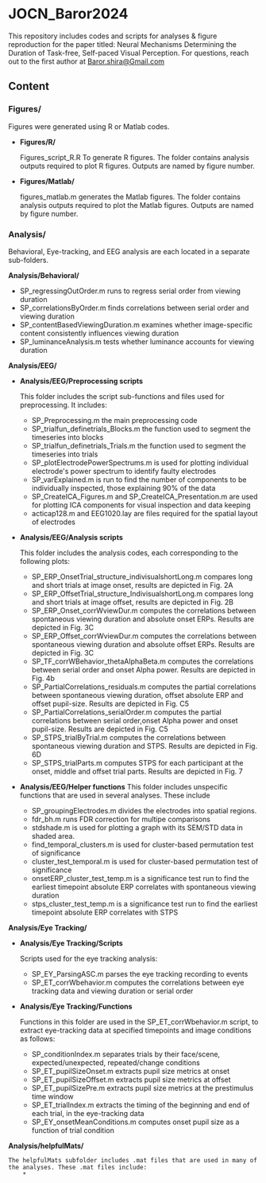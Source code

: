 # JOCN_Baror2024
This repository includes codes and scripts for analyses &amp; figure reproduction for the paper titled: Neural Mechanisms Determining the Duration of Task-free, Self-paced Visual Perception.
For questions, reach out to the first author at Baror.shira@Gmail.com

## Content

### Figures/
  
Figures were generated using R or Matlab codes.
  
- **Figures/R/**
            
	Figures_script_R.R To generate R figures. 
	The folder contains analysis outputs required to plot R figures. 
	Outputs are named by figure number.

- **Figures/Matlab/**
	    
	figures_matlab.m generates the Matlab figures.
	The folder contains analysis outputs required to plot the Matlab figures. 
	Outputs are named by figure number.
     
### Analysis/

Behavioral, Eye-tracking, and EEG analysis are each located in a separate sub-folders.

**Analysis/Behavioral/**

* SP_regressingOutOrder.m runs to regress serial order from viewing duration
* SP_correlationsByOrder.m finds correlations between serial order and viewing duration
* SP_contentBasedViewingDuration.m examines whether image-specific content consistently influences viewing duration
* SP_luminanceAnalysis.m tests whether luminance accounts for viewing duration
  
**Analysis/EEG/**
  
  - **Analysis/EEG/Preprocessing scripts**
    
    This folder includes the script sub-functions and files used for preprocessing. It includes:

	* SP_Preprocessing.m the main preprocessing code
	* SP_trialfun_definetrials_Blocks.m the function used to segment the timeseries into blocks
	* SP_trialfun_definetrials_Trials.m the function used to segment the timeseries into trials
	* SP_plotElectrodePowerSpectrums.m is used for plotting individual electrode's power spectrum to identify faulty electrodes
	* SP_varExplained.m is run to find the number of components to be individually inspected, those explaining 90% of the data 
	* SP_CreateICA_Figures.m and SP_CreateICA_Presentation.m are used for plotting ICA components for visual inspection and data keeping
	* acticap128.m and EEG1020.lay are files required for the spatial layout of electrodes
    	

  - **Analysis/EEG/Analysis scripts**

    This folder includes the analysis codes, each corresponding to the following plots:

	* SP_ERP_OnsetTrial_structure_indivisualshortLong.m compares long and short trials at image onset, results are depicted in Fig. 2A
	* SP_ERP_OffsetTrial_structure_IndivisualshortLong.m compares long and short trials at image offset, results are depicted in Fig. 2B
	* SP_ERP_Onset_corrWviewDur.m computes the correlations between spontaneous viewing duration and absolute onset ERPs. Results are depicted in Fig. 3C
	* SP_ERP_Offset_corrWviewDur.m computes the correlations between spontaneous viewing duration and absolute offset ERPs. Results are depicted in Fig. 3C
	* SP_TF_corrWBehavior_thetaAlphaBeta.m computes the correlations between serial order and onset Alpha power. Results are depicted in Fig. 4b
	* SP_PartialCorrelations_residuals.m computes the partial correlations between spontaneous viewing duration, offset absolute ERP and offset pupil-size. Results are 		depicted in Fig. C5
	* SP_PartialCorrelations_serialOrder.m computes the partial correlations between serial order,onset Alpha power and onset pupil-size. Results are 				depicted in Fig. C5
	* SP_STPS_trialByTrial.m computes the correlations between spontaneous viewing duration and STPS. Results are depicted in Fig. 6D
   	* SP_STPS_trialParts.m computes STPS for each participant at the onset, middle and offset trial parts. Results are depicted in Fig. 7

    
  - **Analysis/EEG/Helper functions**
    This folder includes unspecific functions that are used in several analyses. These include
	* SP_groupingElectrodes.m divides the electrodes into spatial regions.
	* fdr_bh.m runs FDR correction for multipe comparisons
	* stdshade.m is used for plotting a graph with its SEM/STD data in shaded area.
	* find_temporal_clusters.m is used for cluster-based permutation test of significance
	* cluster_test_temporal.m is used for cluster-based permutation test of significance
	* onsetERP_cluster_test_temp.m is a significance test run to find the earliest timepoint absolute ERP correlates with spontaneous viewing duration
	* stps_cluster_test_temp.m is a significance test run to find the earliest timepoint absolute ERP correlates with STPS

**Analysis/Eye Tracking/**

  - **Analysis/Eye Tracking/Scripts**

	Scripts used for the eye tracking analysis:

	* SP_EY_ParsingASC.m parses the eye tracking recording to events
	* SP_ET_corrWbehavior.m computes the correlations between eye tracking data and viewing duration or serial order

  - **Analysis/Eye Tracking/Functions**

	Functions in this folder are used in the SP_ET_corrWbehavior.m script, to extract eye-tracking data at specified timepoints and image conditions as follows:

	* SP_conditionIndex.m separates trials by their face/scene, expected/unexpected, repeated/change conditions
	* SP_ET_pupilSizeOnset.m extracts pupil size metrics at onset
	* SP_ET_pupilSizeOffset.m extracts pupil size metrics at offset
	* SP_ET_pupilSizePre.m extracts pupil size metrics at the prestimulus time window
	* SP_ET_trialIndex.m extracts the timing of the beginning and end of each trial, in the eye-tracking data
	* SP_EY_onsetMeanConditions.m computes onset pupil size as a function of trial condition

**Analysis/helpfulMats/**

	The helpfulMats subfolder includes .mat files that are used in many of the analyses. These .mat files include:
 		* 
